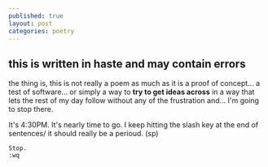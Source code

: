 ```yaml
---
published: true
layout: post
categories: poetry
---
```


## this is written in haste and may contain errors
the thing is, this is not really a poem as much as it is a proof of concept... a test of software... or simply a way to **try to get ideas across** in a way that lets the rest of my day follow without any of the frustration and... I'm going to stop there.

It's 4:30PM.
It's nearly time to go.
I keep hitting the slash key at the end of sentences/
	it should really be a perioud. (sp)
    
    Stop. 
    :wq